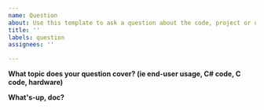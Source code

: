 ```yaml
---
name: Question
about: Use this template to ask a question about the code, project or usage.
title: ''
labels: question
assignees: ''

---
```


**What topic does your question cover? (ie end-user usage, C# code, C code, hardware)**


**What's-up, doc?**
